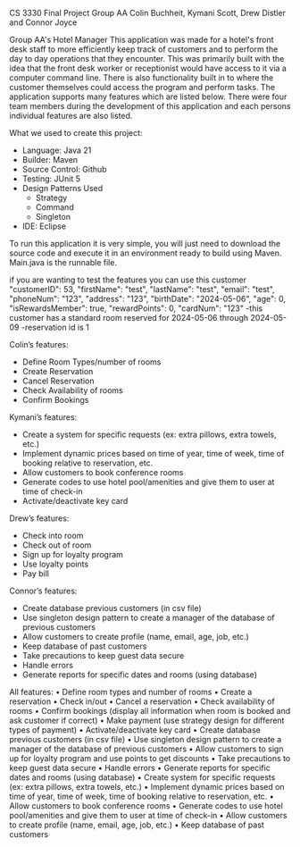 CS 3330 Final Project
Group AA
Colin Buchheit, Kymani Scott, Drew Distler and Connor Joyce

Group AA's Hotel Manager
This application was made for a hotel's front desk staff to more efficiently keep track of customers and to perform the day to day operations that they encounter. This was primarily built with the idea that the front desk worker or receptionist would have access to it via a computer command line. There is also functionality built in to where the customer themselves could access the program and perform tasks. The application supports many features which are listed below. There were four team members during the development of this application and each persons individual features are also listed.  

What we used to create this project:
- Language: Java 21
- Builder: Maven
- Source Control: Github
- Testing: JUnit 5
- Design Patterns Used
    - Strategy
    - Command
    - Singleton
- IDE: Eclipse

To run this application it is very simple, you will just need to download the source code and execute it in an environment ready to build using Maven. Main.java is the runnable file.


if you are wanting to test the features you can use this customer
         "customerID": 53,
        "firstName": "test",
        "lastName": "test",
        "email": "test",
        "phoneNum": "123",
        "address": "123",
        "birthDate": "2024-05-06",
        "age": 0,
        "isRewardsMember": true,
        "rewardPoints": 0,
        "cardNum": "123"
-this customer has a standard room reserved for 2024-05-06 through 2024-05-09
-reservation id is 1


Colin’s features:
-	Define Room Types/number of rooms
-	Create Reservation
-	Cancel Reservation
-	Check Availability of rooms
-	Confirm Bookings 

Kymani’s features:
-	Create a system for specific requests (ex: extra pillows, extra towels, etc.)
-	Implement dynamic prices based on time of year, time of week, time of booking relative to reservation, etc. 
-	Allow customers to book conference rooms
-	Generate codes to use hotel pool/amenities and give them to user at time of check-in
-	Activate/deactivate key card



Drew’s features:
-	Check into room
-	Check out of room
-	Sign up for loyalty program
-	Use loyalty points
-	Pay bill




Connor’s features:
-	Create database previous customers (in csv file)
-	Use singleton design pattern to create a manager of the database of previous customers
-	Allow customers to create profile (name, email, age, job, etc.)
-	Keep database of past customers
-	Take precautions to keep guest data secure
-	Handle errors
-	Generate reports for specific dates and rooms (using database)


All features:
•	Define room types and number of rooms
•	Create a reservation
•	Check in/out
•	Cancel a reservation
•	Check availability of rooms
•	Confirm bookings (display all information when room is booked and ask customer if correct)
•	Make payment (use strategy design for different types of payment)
•	Activate/deactivate key card
•	Create database previous customers (in csv file)
•	Use singleton design pattern to create a manager of the database of previous customers
•	Allow customers to sign up for loyalty program and use points to get discounts
•	Take precautions to keep guest data secure
•	Handle errors
•	Generate reports for specific dates and rooms (using database)
•	Create system for specific requests (ex: extra pillows, extra towels, etc.)
•	Implement dynamic prices based on time of year, time of week, time of booking relative to reservation, etc. 
•	Allow customers to book conference rooms
•	Generate codes to use hotel pool/amenities and give them to user at time of check-in
•	Allow customers to create profile (name, email, age, job, etc.)
•	Keep database of past customers

